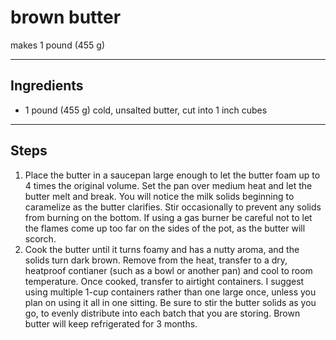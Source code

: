 # brown butter

makes 1 pound (455 g)

---

## Ingredients

* 1 pound (455 g) cold, unsalted butter, cut into 1 inch cubes

---

## Steps

1.  Place the butter in a saucepan large enough to let the butter foam up to 4 times the original volume. Set the pan over medium heat and let the butter melt and break. You will notice the milk solids beginning to caramelize as the butter clarifies. Stir occasionally to prevent any solids from burning on the bottom. If using a gas burner be careful not to let the flames come up too far on the sides of the pot, as the butter will scorch.
2.  Cook the butter until it turns foamy and has a nutty aroma, and the solids turn dark brown. Remove from the heat, transfer to a dry, heatproof contianer (such as a bowl or another pan) and cool to room temperature. Once cooked, transfer to airtight containers. I suggest using multiple 1-cup containers rather than one large once, unless you plan on using it all in one sitting. Be sure to stir the butter solids as you go, to evenly distribute into each batch that you are storing. Brown butter will keep refrigerated for 3 months.